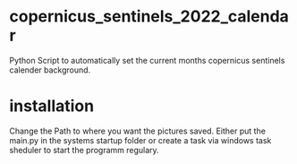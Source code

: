 # copernicus_sentinels_2022_calendar
Python Script to automatically set the current months copernicus sentinels calender background.

# installation
Change the Path to where you want the pictures saved.
Either put the main.py in the systems startup folder or create a task via windows task sheduler to start the programm regulary.
